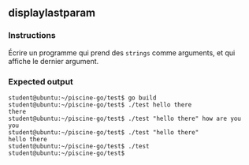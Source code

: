 ## displaylastparam

### Instructions

Écrire un programme qui prend des `strings` comme arguments, et qui affiche le dernier argument.

### Expected output

```console
student@ubuntu:~/piscine-go/test$ go build
student@ubuntu:~/piscine-go/test$ ./test hello there
there
student@ubuntu:~/piscine-go/test$ ./test "hello there" how are you
you
student@ubuntu:~/piscine-go/test$ ./test "hello there"
hello there
student@ubuntu:~/piscine-go/test$ ./test
student@ubuntu:~/piscine-go/test$
```
